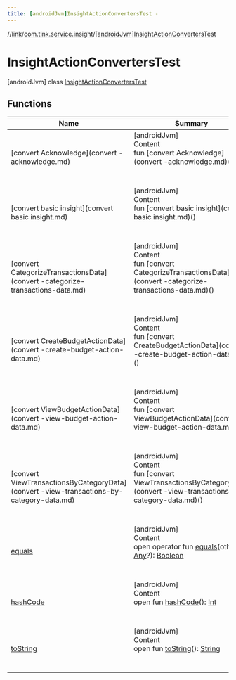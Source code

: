 ```yaml
---
title: [androidJvm]InsightActionConvertersTest -
---
```

//[link](../../index.md)/[com.tink.service.insight](../index.md)/[[androidJvm]InsightActionConvertersTest](index.md)



# InsightActionConvertersTest  
 [androidJvm] class [InsightActionConvertersTest](index.md)   


## Functions  
  
|  Name|  Summary| 
|---|---|
| <a name="com.tink.service.insight/InsightActionConvertersTest/convert Acknowledge/#/PointingToDeclaration/"></a>[convert Acknowledge](convert -acknowledge.md)| <a name="com.tink.service.insight/InsightActionConvertersTest/convert Acknowledge/#/PointingToDeclaration/"></a>[androidJvm]  <br>Content  <br>fun [convert Acknowledge](convert -acknowledge.md)()  <br><br><br>
| <a name="com.tink.service.insight/InsightActionConvertersTest/convert basic insight/#/PointingToDeclaration/"></a>[convert basic insight](convert basic insight.md)| <a name="com.tink.service.insight/InsightActionConvertersTest/convert basic insight/#/PointingToDeclaration/"></a>[androidJvm]  <br>Content  <br>fun [convert basic insight](convert basic insight.md)()  <br><br><br>
| <a name="com.tink.service.insight/InsightActionConvertersTest/convert CategorizeTransactionsData/#/PointingToDeclaration/"></a>[convert CategorizeTransactionsData](convert -categorize-transactions-data.md)| <a name="com.tink.service.insight/InsightActionConvertersTest/convert CategorizeTransactionsData/#/PointingToDeclaration/"></a>[androidJvm]  <br>Content  <br>fun [convert CategorizeTransactionsData](convert -categorize-transactions-data.md)()  <br><br><br>
| <a name="com.tink.service.insight/InsightActionConvertersTest/convert CreateBudgetActionData/#/PointingToDeclaration/"></a>[convert CreateBudgetActionData](convert -create-budget-action-data.md)| <a name="com.tink.service.insight/InsightActionConvertersTest/convert CreateBudgetActionData/#/PointingToDeclaration/"></a>[androidJvm]  <br>Content  <br>fun [convert CreateBudgetActionData](convert -create-budget-action-data.md)()  <br><br><br>
| <a name="com.tink.service.insight/InsightActionConvertersTest/convert ViewBudgetActionData/#/PointingToDeclaration/"></a>[convert ViewBudgetActionData](convert -view-budget-action-data.md)| <a name="com.tink.service.insight/InsightActionConvertersTest/convert ViewBudgetActionData/#/PointingToDeclaration/"></a>[androidJvm]  <br>Content  <br>fun [convert ViewBudgetActionData](convert -view-budget-action-data.md)()  <br><br><br>
| <a name="com.tink.service.insight/InsightActionConvertersTest/convert ViewTransactionsByCategoryData/#/PointingToDeclaration/"></a>[convert ViewTransactionsByCategoryData](convert -view-transactions-by-category-data.md)| <a name="com.tink.service.insight/InsightActionConvertersTest/convert ViewTransactionsByCategoryData/#/PointingToDeclaration/"></a>[androidJvm]  <br>Content  <br>fun [convert ViewTransactionsByCategoryData](convert -view-transactions-by-category-data.md)()  <br><br><br>
| <a name="kotlin/Any/equals/#kotlin.Any?/PointingToDeclaration/"></a>[equals](../../com.tink.service.user/[android-jvm]-user-profile-service-impl/index.md#%5Bkotlin%2FAny%2Fequals%2F%23kotlin.Any%3F%2FPointingToDeclaration%2F%5D%2FFunctions%2F-586840090)| <a name="kotlin/Any/equals/#kotlin.Any?/PointingToDeclaration/"></a>[androidJvm]  <br>Content  <br>open operator fun [equals](../../com.tink.service.user/[android-jvm]-user-profile-service-impl/index.md#%5Bkotlin%2FAny%2Fequals%2F%23kotlin.Any%3F%2FPointingToDeclaration%2F%5D%2FFunctions%2F-586840090)(other: [Any](https://kotlinlang.org/api/latest/jvm/stdlib/kotlin/-any/index.html)?): [Boolean](https://kotlinlang.org/api/latest/jvm/stdlib/kotlin/-boolean/index.html)  <br><br><br>
| <a name="kotlin/Any/hashCode/#/PointingToDeclaration/"></a>[hashCode](../../com.tink.service.user/[android-jvm]-user-profile-service-impl/index.md#%5Bkotlin%2FAny%2FhashCode%2F%23%2FPointingToDeclaration%2F%5D%2FFunctions%2F-586840090)| <a name="kotlin/Any/hashCode/#/PointingToDeclaration/"></a>[androidJvm]  <br>Content  <br>open fun [hashCode](../../com.tink.service.user/[android-jvm]-user-profile-service-impl/index.md#%5Bkotlin%2FAny%2FhashCode%2F%23%2FPointingToDeclaration%2F%5D%2FFunctions%2F-586840090)(): [Int](https://kotlinlang.org/api/latest/jvm/stdlib/kotlin/-int/index.html)  <br><br><br>
| <a name="kotlin/Any/toString/#/PointingToDeclaration/"></a>[toString](../../com.tink.service.user/[android-jvm]-user-profile-service-impl/index.md#%5Bkotlin%2FAny%2FtoString%2F%23%2FPointingToDeclaration%2F%5D%2FFunctions%2F-586840090)| <a name="kotlin/Any/toString/#/PointingToDeclaration/"></a>[androidJvm]  <br>Content  <br>open fun [toString](../../com.tink.service.user/[android-jvm]-user-profile-service-impl/index.md#%5Bkotlin%2FAny%2FtoString%2F%23%2FPointingToDeclaration%2F%5D%2FFunctions%2F-586840090)(): [String](https://kotlinlang.org/api/latest/jvm/stdlib/kotlin/-string/index.html)  <br><br><br>

